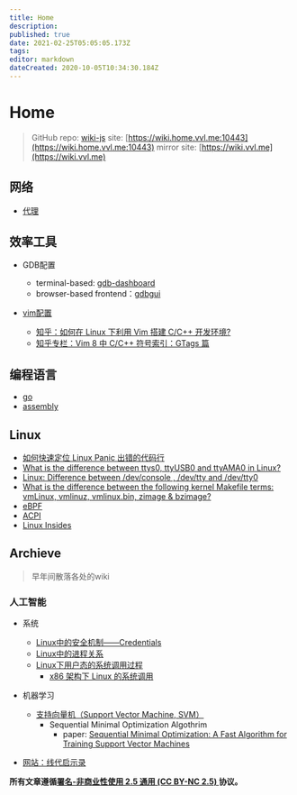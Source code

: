 ```yaml
---
title: Home
description: 
published: true
date: 2021-02-25T05:05:05.173Z
tags: 
editor: markdown
dateCreated: 2020-10-05T10:34:30.184Z
---
```


# Home

> GitHub repo: [wiki-js](https://github.com/time-river/wiki-js)
> site: [https://wiki.home.vvl.me:10443](https://wiki.home.vvl.me:10443)
> mirror site: [https://wiki.vvl.me](https://wiki.vvl.me)

## 网络

- [代理](proxy)

## 效率工具

- GDB配置
  - terminal-based: [gdb-dashboard](https://github.com/cyrus-and/gdb-dashboard)
  - browser-based frontend：[gdbgui](https://github.com/cs01/gdbgui)
  
- [vim配置](https://github.com/time-river/vimrc/tree/main)
  - [知乎：如何在 Linux 下利用 Vim 搭建 C/C++ 开发环境?](https://www.zhihu.com/question/47691414/answer/373700711)
  - [知乎专栏：Vim 8 中 C/C++ 符号索引：GTags 篇](https://zhuanlan.zhihu.com/p/36279445)
  
## 编程语言

- [go](programming-language/go)
- [assembly](programming-language/assembly)

## Linux

- [如何快速定位 Linux Panic 出错的代码行](http://tinylab.org/find-out-the-code-line-of-kernel-panic-address/)
- [What is the difference between ttys0, ttyUSB0 and ttyAMA0 in Linux?](https://unix.stackexchange.com/questions/307390/what-is-the-difference-between-ttys0-ttyusb0-and-ttyama0-in-linux/307394)
- [Linux: Difference between /dev/console , /dev/tty and /dev/tty0](https://unix.stackexchange.com/questions/60641/linux-difference-between-dev-console-dev-tty-and-dev-tty0#:~:text=%2Fdev%2Ftty%5B0%2D,the%20process%20that%20open%20it.)
- [What is the difference between the following kernel Makefile terms: vmLinux, vmlinuz, vmlinux.bin, zimage & bzimage?](https://unix.stackexchange.com/questions/5518/what-is-the-difference-between-the-following-kernel-makefile-terms-vmlinux-vml)
- [eBPF](eBPF)
- [ACPI](http://reader.epubee.com/books/mobile/94/94e6b6332e45c4c4b837e5067b0488b8/text00004.html)
- [Linux Insides](https://0xax.gitbooks.io/linux-insides/content/)

## Archieve

> 早年间散落各处的wiki

### 人工智能

- 系统
  - [Linux中的安全机制——Credentials](archive/linux-credentials)
  - [Linux中的进程关系](archive/linux-process-relationship)
  - [Linux下用户态的系统调用过程](archive/linux-syscall-in-userspace)
    - [x86 架构下 Linux 的系统调用](https://vvl.me/2019/06/linux-syscall-and-vsyscall-vdso-in-x86/)

- 机器学习
  - [支持向量机（Support Vector Machine, SVM）](archive/svm)
    - Sequential Minimal Optimization Algothrim
      - paper: [Sequential Minimal Optimization: A Fast Algorithm for Training Support Vector Machines](https://pdfs.semanticscholar.org/59ee/e096b49d66f39891eb88a6c84cc89acba12d.pdf)
      
- [网站：线代启示录](https://ccjou.wordpress.com/)

**所有文章遵循[署名-非商业性使用 2.5 通用 (CC BY-NC 2.5) ](https://creativecommons.org/licenses/by-nc/2.5/deed.zh)协议。**